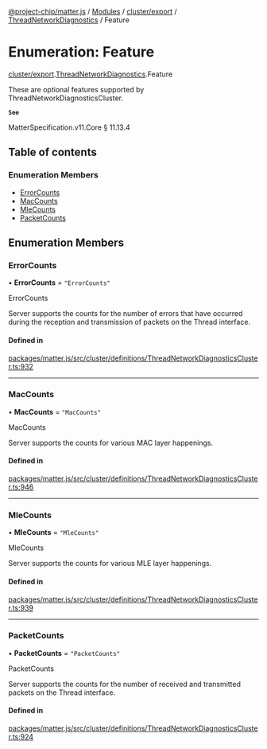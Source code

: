 [@project-chip/matter.js](../README.md) / [Modules](../modules.md) / [cluster/export](../modules/cluster_export.md) / [ThreadNetworkDiagnostics](../modules/cluster_export.ThreadNetworkDiagnostics.md) / Feature

# Enumeration: Feature

[cluster/export](../modules/cluster_export.md).[ThreadNetworkDiagnostics](../modules/cluster_export.ThreadNetworkDiagnostics.md).Feature

These are optional features supported by ThreadNetworkDiagnosticsCluster.

**`See`**

MatterSpecification.v11.Core § 11.13.4

## Table of contents

### Enumeration Members

- [ErrorCounts](cluster_export.ThreadNetworkDiagnostics.Feature.md#errorcounts)
- [MacCounts](cluster_export.ThreadNetworkDiagnostics.Feature.md#maccounts)
- [MleCounts](cluster_export.ThreadNetworkDiagnostics.Feature.md#mlecounts)
- [PacketCounts](cluster_export.ThreadNetworkDiagnostics.Feature.md#packetcounts)

## Enumeration Members

### ErrorCounts

• **ErrorCounts** = ``"ErrorCounts"``

ErrorCounts

Server supports the counts for the number of errors that have occurred during the reception and transmission
of packets on the Thread interface.

#### Defined in

[packages/matter.js/src/cluster/definitions/ThreadNetworkDiagnosticsCluster.ts:932](https://github.com/project-chip/matter.js/blob/904d0c9b952b91f28a21803759c5e5c66ee4d272/packages/matter.js/src/cluster/definitions/ThreadNetworkDiagnosticsCluster.ts#L932)

___

### MacCounts

• **MacCounts** = ``"MacCounts"``

MacCounts

Server supports the counts for various MAC layer happenings.

#### Defined in

[packages/matter.js/src/cluster/definitions/ThreadNetworkDiagnosticsCluster.ts:946](https://github.com/project-chip/matter.js/blob/904d0c9b952b91f28a21803759c5e5c66ee4d272/packages/matter.js/src/cluster/definitions/ThreadNetworkDiagnosticsCluster.ts#L946)

___

### MleCounts

• **MleCounts** = ``"MleCounts"``

MleCounts

Server supports the counts for various MLE layer happenings.

#### Defined in

[packages/matter.js/src/cluster/definitions/ThreadNetworkDiagnosticsCluster.ts:939](https://github.com/project-chip/matter.js/blob/904d0c9b952b91f28a21803759c5e5c66ee4d272/packages/matter.js/src/cluster/definitions/ThreadNetworkDiagnosticsCluster.ts#L939)

___

### PacketCounts

• **PacketCounts** = ``"PacketCounts"``

PacketCounts

Server supports the counts for the number of received and transmitted packets on the Thread interface.

#### Defined in

[packages/matter.js/src/cluster/definitions/ThreadNetworkDiagnosticsCluster.ts:924](https://github.com/project-chip/matter.js/blob/904d0c9b952b91f28a21803759c5e5c66ee4d272/packages/matter.js/src/cluster/definitions/ThreadNetworkDiagnosticsCluster.ts#L924)
